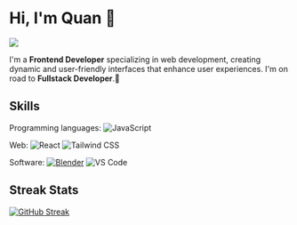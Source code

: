 # Hi, I'm Quan :wave:
![](https://komarev.com/ghpvc/?username=Minhquan2121)

I'm a <b>Frontend Developer</b> specializing in web development, creating dynamic and user-friendly interfaces that enhance user experiences.
I'm on road to <b>Fullstack Developer</b>.🥰

## Skills

Programming languages:
![JavaScript](https://img.shields.io/badge/JavaScript-F7DF1E?logo=javascript&logoColor=black&style=for-the-badge)

Web:
![React](https://img.shields.io/badge/React-61DAFB?logo=react&logoColor=black&style=for-the-badge)
![Tailwind CSS](https://img.shields.io/badge/Tailwind_CSS-06B6D4?logo=tailwindcss&logoColor=white&style=for-the-badge)

Software:
[![Blender](https://img.shields.io/badge/Blender-F5792A?logo=blender&logoColor=white&style=for-the-badge)](https://blender.org)
![VS Code](https://img.shields.io/badge/VSCode-007ACC?logo=visualstudiocode&logoColor=white&style=for-the-badge)

## Streak Stats
[![GitHub Streak](https://github-readme-streak-stats.herokuapp.com?user=Minhquan2121&theme=merko&hide_border=true&border_radius=10&card_width=500)](https://git.io/streak-stats)
